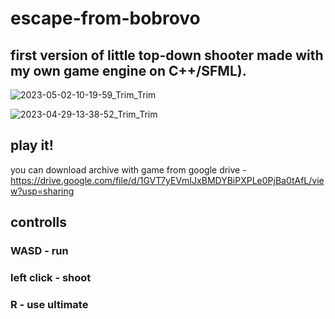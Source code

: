 # escape-from-bobrovo

## first version of little top-down shooter made with my own game engine on C++/SFML).


![2023-05-02-10-19-59_Trim_Trim](https://user-images.githubusercontent.com/102466617/235606057-9ec7c33a-147e-4370-9d3a-a3018e9ad13d.gif)


![2023-04-29-13-38-52_Trim_Trim](https://user-images.githubusercontent.com/102466617/235606067-de021e0e-d863-4baf-9553-ab7715771d6a.gif)

## play it!
you can download archive with game from google drive - https://drive.google.com/file/d/1GVT7yEVmIJxBMDYBiPXPLe0PjBa0tAfL/view?usp=sharing

## controlls

### WASD - run
### left click - shoot
### R - use ultimate

